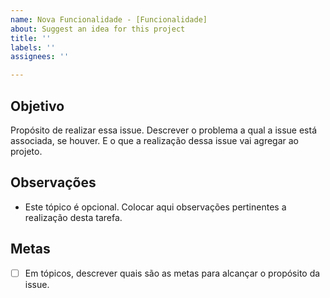 ```yaml
---
name: Nova Funcionalidade - [Funcionalidade]
about: Suggest an idea for this project
title: ''
labels: ''
assignees: ''

---
```


## Objetivo

Propósito de realizar essa issue. Descrever o problema a qual a issue está associada, se houver. E o que a realização dessa issue vai agregar ao projeto.

## Observações

- Este tópico é opcional. Colocar aqui observações pertinentes a realização desta tarefa.

## Metas

- [ ] Em tópicos, descrever quais são as metas para alcançar o propósito da issue.
